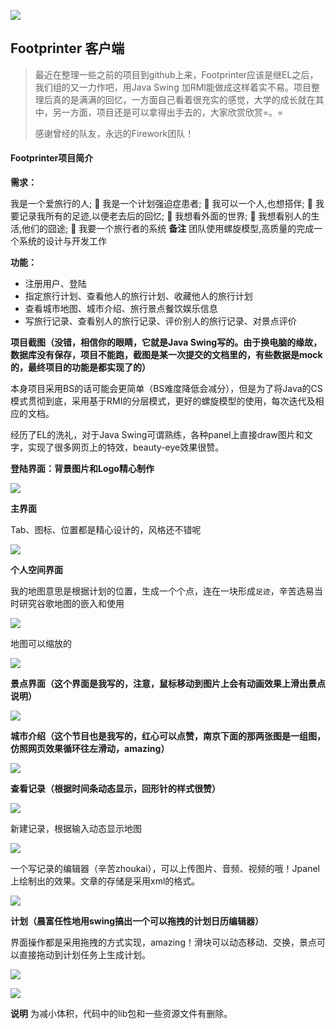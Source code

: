 ![](https://raw.githubusercontent.com/wanglizhi/FootPrinterClient/master/img/logo.png)

## Footprinter 客户端

> 最近在整理一些之前的项目到github上来，Footprinter应该是继EL之后，我们组的又一力作吧，用Java Swing 加RMI能做成这样着实不易。项目整理后真的是满满的回忆，一方面自己看着很充实的感觉，大学的成长就在其中，另一方面，项目还是可以拿得出手去的，大家欣赏欣赏=。= 
>
> 感谢曾经的队友，永远的Firework团队！

#### Footprinter项目简介

**需求：**

 我是一个爱旅行的人;
 我是一个计划强迫症患者;
 我可以一个人,也想搭伴;
 我要记录我所有的足迹,以便老去后的回忆;
 我想看外面的世界;
 我想看别人的生活,他们的囧途;
 我要一个旅行者的系统																				**备注** 团队使用螺旋模型,高质量的完成一个系统的设计与开发工作

**功能：**

- 注册用户、登陆
- 指定旅行计划、查看他人的旅行计划、收藏他人的旅行计划
- 查看城市地图、城市介绍、旅行景点餐饮娱乐信息
- 写旅行记录、查看别人的旅行记录、评价别人的旅行记录、对景点评价

**项目截图（没错，相信你的眼睛，它就是Java Swing写的。由于换电脑的缘故，数据库没有保存，项目不能跑，截图是某一次提交的文档里的，有些数据是mock的，最终项目的功能是都实现了的）**

本身项目采用BS的话可能会更简单（BS难度降低会减分），但是为了将Java的CS模式贯彻到底，采用基于RMI的分层模式，更好的螺旋模型的使用，每次迭代及相应的文档。

经历了EL的洗礼，对于Java Swing可谓熟练，各种panel上直接draw图片和文字，实现了很多网页上的特效，beauty-eye效果很赞。

**登陆界面：背景图片和Logo精心制作**

![](https://raw.githubusercontent.com/wanglizhi/FootPrinterClient/master/shotcut/login.png)

**主界面**

Tab、图标、位置都是精心设计的，风格还不错呢

![](https://raw.githubusercontent.com/wanglizhi/FootPrinterClient/master/shotcut/home.png)

**个人空间界面**

我的地图意思是根据计划的位置，生成一个个点，连在一块形成`足迹`，辛苦选易当时研究谷歌地图的嵌入和使用

![](https://raw.githubusercontent.com/wanglizhi/FootPrinterClient/master/shotcut/userInfo.png)

地图可以缩放的

![](https://raw.githubusercontent.com/wanglizhi/FootPrinterClient/master/shotcut/map.png)

**景点界面（这个界面是我写的，注意，鼠标移动到图片上会有动画效果上滑出景点说明）**

![](https://raw.githubusercontent.com/wanglizhi/FootPrinterClient/master/shotcut/landmark.png)

**城市介绍（这个节目也是我写的，红心可以点赞，南京下面的那两张图是一组图，仿照网页效果循环往左滑动，amazing）**

![](https://raw.githubusercontent.com/wanglizhi/FootPrinterClient/master/shotcut/city.png)

**查看记录（根据时间条动态显示，回形针的样式很赞）**

![](https://raw.githubusercontent.com/wanglizhi/FootPrinterClient/master/shotcut/record.png)

新建记录，根据输入动态显示地图

![](https://raw.githubusercontent.com/wanglizhi/FootPrinterClient/master/shotcut/newRecord.png)

一个写记录的编辑器（辛苦zhoukai），可以上传图片、音频、视频的哦！Jpanel上绘制出的效果。文章的存储是采用xml的格式。

![](https://raw.githubusercontent.com/wanglizhi/FootPrinterClient/master/shotcut/createRecord.png)

**计划（晨富任性地用swing搞出一个可以拖拽的计划日历编辑器）**

界面操作都是采用拖拽的方式实现，amazing！滑块可以动态移动、交换，景点可以直接拖动到计划任务上生成计划。

![](https://raw.githubusercontent.com/wanglizhi/FootPrinterClient/master/shotcut/newPlan.png)

![](https://raw.githubusercontent.com/wanglizhi/FootPrinterClient/master/shotcut/planDetail.png)



**说明** 为减小体积，代码中的lib包和一些资源文件有删除。

